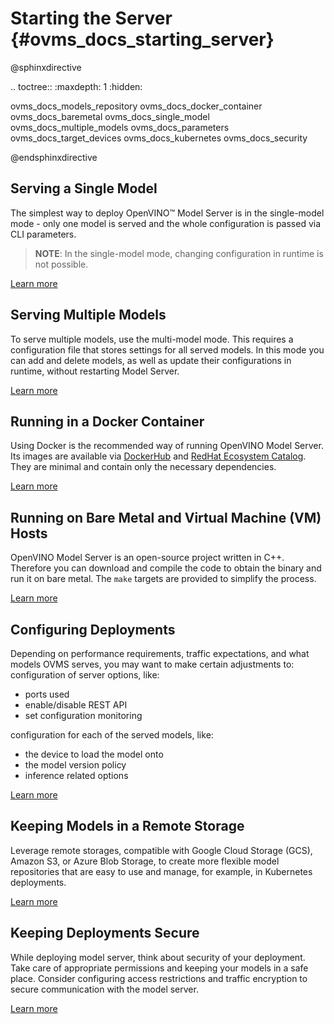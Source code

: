 # Starting the Server {#ovms_docs_starting_server}

@sphinxdirective

.. toctree::
   :maxdepth: 1
   :hidden:

   ovms_docs_models_repository
   ovms_docs_docker_container
   ovms_docs_baremetal
   ovms_docs_single_model
   ovms_docs_multiple_models
   ovms_docs_parameters
   ovms_docs_target_devices
   ovms_docs_kubernetes
   ovms_docs_security
   

@endsphinxdirective

## Serving a Single Model

The simplest way to deploy OpenVINO™ Model Server is in the single-model mode - only one model is served and the whole configuration is passed via CLI parameters.

> **NOTE**: In the single-model mode, changing configuration in runtime is not possible.

[Learn more](single_model_mode.md)

## Serving Multiple Models

To serve multiple models, use the multi-model mode. This requires a configuration file that stores settings for all served models. 
In this mode you can add and delete models, as well as update their configurations in runtime, without restarting Model Server.

[Learn more](multiple_models_mode.md)

## Running in a Docker Container

Using Docker is the recommended way of running OpenVINO Model Server. Its images are available via 
[DockerHub](https://hub.docker.com/r/openvino/model_server) and [RedHat Ecosystem Catalog](https://catalog.redhat.com/software/containers/intel/openvino-model-server/607833052937385fc98515de). 
They are minimal and contain only the necessary dependencies.

[Learn more](docker_container.md)

## Running on Bare Metal and Virtual Machine (VM) Hosts

OpenVINO Model Server is an open-source project written in C++. Therefore you can download and compile the code to obtain the binary and run it on bare metal.
The `make` targets are provided to simplify the process.

[Learn more](host.md)

## Configuring Deployments

Depending on performance requirements, traffic expectations, and what models OVMS serves, you may want to make certain adjustments to:  
configuration of server options, like:
- ports used
- enable/disable REST API
- set configuration monitoring 

configuration for each of the served models, like:  
- the device to load the model onto
- the model version policy
- inference related options

[Learn more](parameters.md)

## Keeping Models in a Remote Storage

Leverage remote storages, compatible with Google Cloud Storage (GCS), Amazon S3, or Azure Blob Storage, to create more flexible model repositories 
that are easy to use and manage, for example, in Kubernetes deployments.

[Learn more](using_cloud_storage.md)


## Keeping Deployments Secure

While deploying model server, think about security of your deployment. Take care of appropriate permissions and keeping your models in a safe place. 
Consider configuring access restrictions and traffic encryption to secure communication with the model server.

[Learn more](security_considerations.md)

